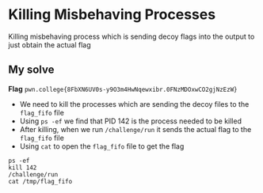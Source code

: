 # Killing Misbehaving Processes

Killing misbehaving process which is sending decoy flags into the output to just obtain the actual flag

## My solve
**Flag** `pwn.college{8FbXN6UV0s-y9O3m4HwNqewxibr.0FNzMDOxwCO2gjNzEzW}`
- We need to kill the processes which are sending the decoy files to the `flag_fifo` file
- Using `ps -ef` we find that PID 142 is the process needed to be killed
- After killing, when we run `/challenge/run` it sends the actual flag to the `flag_fifo` file
- Using `cat` to open the `flag_fifo` file to get the flag

```
ps -ef
kill 142
/challenge/run
cat /tmp/flag_fifo
```